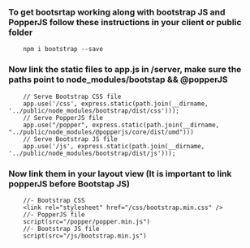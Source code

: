 ### To get bootsrtap working along with bootstrap JS and PopperJS follow these instructions in your client or public folder 

```
    npm i bootstrap --save
```

### Now link the static files to app.js in /server, make sure the paths point to node_modules/bootstap && @popperJS 

```
    // Serve Bootstrap CSS file
    app.use('/css', express.static(path.join(__dirname, '../public/node_modules/bootstrap/dist/css')));
    // Serve PopperJS file
    app.use("/popper", express.static(path.join(__dirname, "../public/node_modules/@popperjs/core/dist/umd")))
    // Serve Bootstrap JS file
    app.use('/js', express.static(path.join(__dirname, '../public/node_modules/bootstrap/dist/js')));
```

### Now link them in your layout view (It is important to link popperJS before Bootstap JS)

```
    //- Bootstrap CSS
    <link rel="stylesheet" href="/css/bootstrap.min.css" />
    //- PopperJS file 
    script(src="/popper/popper.min.js")
    //- Bootstrap JS file
    script(src="/js/bootstrap.min.js")
```